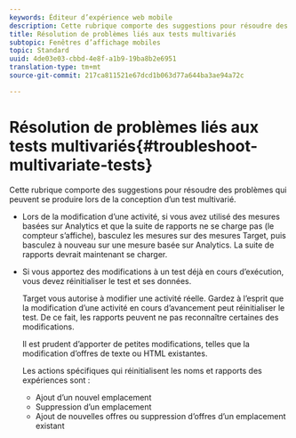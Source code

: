 ```yaml
---
keywords: Éditeur d’expérience web mobile
description: Cette rubrique comporte des suggestions pour résoudre des problèmes qui peuvent se produire lors de la conception d’un test multivarié.
title: Résolution de problèmes liés aux tests multivariés
subtopic: Fenêtres d’affichage mobiles
topic: Standard
uuid: 4de03e03-cbbd-4e8f-a1b9-19ba8b2e6951
translation-type: tm+mt
source-git-commit: 217ca811521e67dcd1b063d77a644ba3ae94a72c

---
```



# Résolution de problèmes liés aux tests multivariés{#troubleshoot-multivariate-tests}

Cette rubrique comporte des suggestions pour résoudre des problèmes qui peuvent se produire lors de la conception d’un test multivarié.

* Lors de la modification d’une activité, si vous avez utilisé des mesures basées sur Analytics et que la suite de rapports ne se charge pas (le compteur s’affiche), basculez les mesures sur des mesures Target, puis basculez à nouveau sur une mesure basée sur Analytics. La suite de rapports devrait maintenant se charger.
* Si vous apportez des modifications à un test déjà en cours d’exécution, vous devez réinitialiser le test et ses données.

   Target vous autorise à modifier une activité réelle. Gardez à l’esprit que la modification d’une activité en cours d’avancement peut réinitialiser le test. De ce fait, les rapports peuvent ne pas reconnaître certaines des modifications.

   Il est prudent d’apporter de petites modifications, telles que la modification d’offres de texte ou HTML existantes.

   Les actions spécifiques qui réinitialisent les noms et rapports des expériences sont :

   * Ajout d’un nouvel emplacement
   * Suppression d’un emplacement
   * Ajout de nouvelles offres ou suppression d’offres d’un emplacement existant

